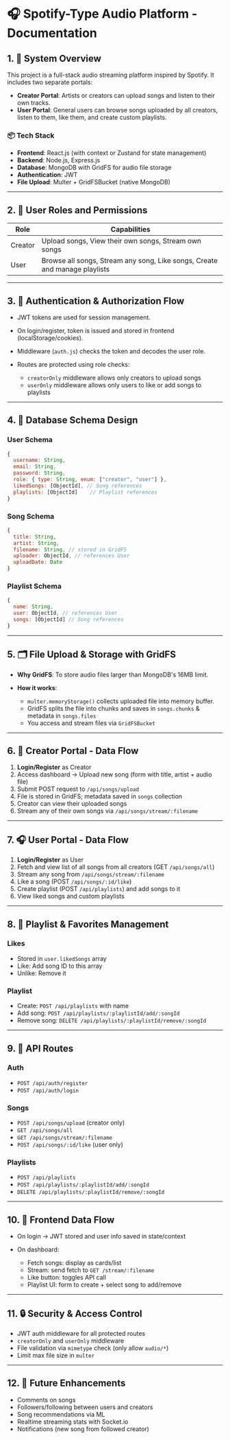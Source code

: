 # 🎧 Spotify-Type Audio Platform - Documentation

## 1. 📘 System Overview

This project is a full-stack audio streaming platform inspired by Spotify. It includes two separate portals:

* **Creator Portal**: Artists or creators can upload songs and listen to their own tracks.
* **User Portal**: General users can browse songs uploaded by all creators, listen to them, like them, and create custom playlists.

### 📦 Tech Stack

* **Frontend**: React.js (with context or Zustand for state management)
* **Backend**: Node.js, Express.js
* **Database**: MongoDB with GridFS for audio file storage
* **Authentication**: JWT
* **File Upload**: Multer + GridFSBucket (native MongoDB)

---

## 2. 👥 User Roles and Permissions

| Role    | Capabilities                                                               |
| ------- | -------------------------------------------------------------------------- |
| Creator | Upload songs, View their own songs, Stream own songs                       |
| User    | Browse all songs, Stream any song, Like songs, Create and manage playlists |

---

## 3. 🔐 Authentication & Authorization Flow

* JWT tokens are used for session management.
* On login/register, token is issued and stored in frontend (localStorage/cookies).
* Middleware (`auth.js`) checks the token and decodes the user role.
* Routes are protected using role checks:

  * `creatorOnly` middleware allows only creators to upload songs
  * `userOnly` middleware allows only users to like or add songs to playlists

---

## 4. 🧱 Database Schema Design

### User Schema

```js
{
  username: String,
  email: String,
  password: String,
  role: { type: String, enum: ["creator", "user"] },
  likedSongs: [ObjectId], // Song references
  playlists: [ObjectId]    // Playlist references
}
```

### Song Schema

```js
{
  title: String,
  artist: String,
  filename: String, // stored in GridFS
  uploader: ObjectId, // references User
  uploadDate: Date
}
```

### Playlist Schema

```js
{
  name: String,
  user: ObjectId, // references User
  songs: [ObjectId] // Song references
}
```

---

## 5. 🗂 File Upload & Storage with GridFS

* **Why GridFS**: To store audio files larger than MongoDB's 16MB limit.
* **How it works**:

  * `multer.memoryStorage()` collects uploaded file into memory buffer.
  * GridFS splits the file into chunks and saves in `songs.chunks` & metadata in `songs.files`
  * You access and stream files via `GridFSBucket`

---

## 6. 🎤 Creator Portal - Data Flow

1. **Login/Register** as Creator
2. Access dashboard → Upload new song (form with title, artist + audio file)
3. Submit POST request to `/api/songs/upload`
4. File is stored in GridFS; metadata saved in `songs` collection
5. Creator can view their uploaded songs
6. Stream any of their own songs via `/api/songs/stream/:filename`

---

## 7. 🎧 User Portal - Data Flow

1. **Login/Register** as User
2. Fetch and view list of all songs from all creators (GET `/api/songs/all`)
3. Stream any song from `/api/songs/stream/:filename`
4. Like a song (POST `/api/songs/:id/like`)
5. Create playlist (POST `/api/playlists`) and add songs to it
6. View liked songs and custom playlists

---

## 8. 💽 Playlist & Favorites Management

### Likes

* Stored in `user.likedSongs` array
* Like: Add song ID to this array
* Unlike: Remove it

### Playlist

* Create: `POST /api/playlists` with name
* Add song: `POST /api/playlists/:playlistId/add/:songId`
* Remove song: `DELETE /api/playlists/:playlistId/remove/:songId`

---

## 9. 🔌 API Routes

### Auth

* `POST /api/auth/register`
* `POST /api/auth/login`

### Songs

* `POST /api/songs/upload` (creator only)
* `GET /api/songs/all`
* `GET /api/songs/stream/:filename`
* `POST /api/songs/:id/like` (user only)

### Playlists

* `POST /api/playlists`
* `POST /api/playlists/:playlistId/add/:songId`
* `DELETE /api/playlists/:playlistId/remove/:songId`

---

## 10. 🧩 Frontend Data Flow

* On login → JWT stored and user info saved in state/context
* On dashboard:

  * Fetch songs: display as cards/list
  * Stream: send fetch to `GET /stream/:filename`
  * Like button: toggles API call
  * Playlist UI: form to create + select song to add/remove

---

## 11. 🔒 Security & Access Control

* JWT auth middleware for all protected routes
* `creatorOnly` and `userOnly` middleware
* File validation via `mimetype` check (only allow `audio/*`)
* Limit max file size in `multer`

---

## 12. 🚀 Future Enhancements

* Comments on songs
* Followers/following between users and creators
* Song recommendations via ML
* Realtime streaming stats with Socket.io
* Notifications (new song from followed creator)
